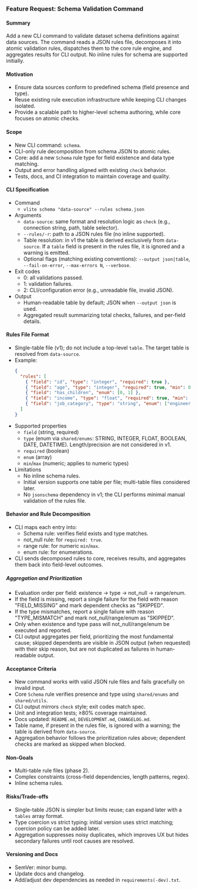 ### Feature Request: Schema Validation Command

#### Summary
Add a new CLI command to validate dataset schema definitions against data sources. The command reads a JSON rules file, decomposes it into atomic validation rules, dispatches them to the core rule engine, and aggregates results for CLI output. No inline rules for schema are supported initially.

#### Motivation
- Ensure data sources conform to predefined schema (field presence and type).
- Reuse existing rule execution infrastructure while keeping CLI changes isolated.
- Provide a scalable path to higher-level schema authoring, while core focuses on atomic checks.

#### Scope
- New CLI command: `schema`.
- CLI-only rule decomposition from schema JSON to atomic rules.
- Core: add a new `Schema` rule type for field existence and data type matching.
- Output and error handling aligned with existing `check` behavior.
- Tests, docs, and CI integration to maintain coverage and quality.

#### CLI Specification
- Command
  - `vlite schema "data-source" --rules schema.json`
- Arguments
  - `data-source`: same format and resolution logic as `check` (e.g., connection string, path, table selector).
  - `--rules/-r`: path to a JSON rules file (no inline supported).
  - Table resolution: in v1 the table is derived exclusively from `data-source`. If a `table` field is present in the rules file, it is ignored and a warning is emitted.
  - Optional flags (matching existing conventions): `--output json|table`, `--fail-on-error`, `--max-errors N`, `--verbose`.
- Exit codes
  - 0: all validations passed.
  - 1: validation failures.
  - 2: CLI/configuration error (e.g., unreadable file, invalid JSON).
- Output
  - Human-readable table by default; JSON when `--output json` is used.
  - Aggregated result summarizing total checks, failures, and per-field details.

#### Rules File Format
- Single-table file (v1); do not include a top-level `table`. The target table is resolved from `data-source`.
- Example:
  ```json
  {
    "rules": [
      { "field": "id", "type": "integer", "required": true },
      { "field": "age", "type": "integer", "required": true, "min": 0, "max": 120 },
      { "field": "has_children", "enum": [0, 1] },
      { "field": "income", "type": "float", "required": true, "min": 0 },
      { "field": "job_category", "type": "string", "enum": ["engineer", "teacher", "doctor", "other"] }
    ]
  }
  ```
- Supported properties
  - `field` (string, required)
  - `type` (enum via `shared/enums`: STRING, INTEGER, FLOAT, BOOLEAN, DATE, DATETIME). Length/precision are not considered in v1.
  - `required` (boolean)
  - `enum` (array)
  - `min`/`max` (numeric; applies to numeric types)
- Limitations
  - No inline schema rules.
  - Initial version supports one table per file; multi-table files considered later.
  - No `jsonschema` dependency in v1; the CLI performs minimal manual validation of the rules file.

#### Behavior and Rule Decomposition
- CLI maps each entry into:
  - Schema rule: verifies field exists and type matches.
  - not_null rule: for `required: true`.
  - range rule: for numeric `min`/`max`.
  - enum rule: for enumerations.
- CLI sends decomposed rules to core, receives results, and aggregates them back into field-level outcomes.

##### Aggregation and Prioritization
- Evaluation order per field: existence → type → not_null → range/enum.
- If the field is missing, report a single failure for the field with reason "FIELD_MISSING" and mark dependent checks as "SKIPPED".
- If the type mismatches, report a single failure with reason "TYPE_MISMATCH" and mark not_null/range/enum as "SKIPPED".
- Only when existence and type pass will not_null/range/enum be executed and reported.
- CLI output aggregates per field, prioritizing the most fundamental cause; skipped dependents are visible in JSON output (when requested) with their skip reason, but are not duplicated as failures in human-readable output.

#### Acceptance Criteria
- New command works with valid JSON rule files and fails gracefully on invalid input.
- Core `Schema` rule verifies presence and type using `shared/enums` and `shared/utils`.
- CLI output mirrors `check` style; exit codes match spec.
- Unit and integration tests; ≥80% coverage maintained.
- Docs updated: `README.md`, `DEVELOPMENT.md`, `CHANGELOG.md`.
- Table name, if present in the rules file, is ignored with a warning; the table is derived from `data-source`.
- Aggregation behavior follows the prioritization rules above; dependent checks are marked as skipped when blocked.

#### Non-Goals
- Multi-table rule files (phase 2).
- Complex constraints (cross-field dependencies, length patterns, regex).
- Inline schema rules.

#### Risks/Trade-offs
- Single-table JSON is simpler but limits reuse; can expand later with a `tables` array format.
- Type coercion vs strict typing: initial version uses strict matching; coercion policy can be added later.
- Aggregation suppresses noisy duplicates, which improves UX but hides secondary failures until root causes are resolved.

#### Versioning and Docs
- SemVer: minor bump.
- Update docs and changelog.
- Add/adjust dev dependencies as needed in `requirements(-dev).txt`.
